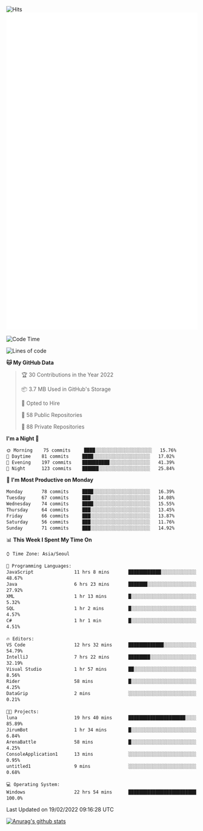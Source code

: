 ![Hits](https://hits.seeyoufarm.com/api/count/incr/badge.svg?url=https%3A%2F%2Fgithub.com%2Fkokose1234&count_bg=%2379C83D&title_bg=%23555555&icon=apple.svg&icon_color=%23E7E7E7&title=hits&edge_flat=false)
<br/>
![Metrics](https://github.com/kokose1234/kokose1234/blob/main/github-metrics.svg)

<!--START_SECTION:waka-->
![Code Time](http://img.shields.io/badge/Code%20Time-486%20hrs%2014%20mins-blue)

![Lines of code](https://img.shields.io/badge/From%20Hello%20World%20I%27ve%20Written-8%20Million%20lines%20of%20code-blue)

**🐱 My GitHub Data** 

> 🏆 30 Contributions in the Year 2022
 > 
> 📦 3.7 MB Used in GitHub's Storage 
 > 
> 💼 Opted to Hire
 > 
> 📜 58 Public Repositories 
 > 
> 🔑 88 Private Repositories  
 > 
**I'm a Night 🦉** 

```text
🌞 Morning    75 commits     ████░░░░░░░░░░░░░░░░░░░░░   15.76% 
🌆 Daytime    81 commits     ████░░░░░░░░░░░░░░░░░░░░░   17.02% 
🌃 Evening    197 commits    ██████████░░░░░░░░░░░░░░░   41.39% 
🌙 Night      123 commits    ██████░░░░░░░░░░░░░░░░░░░   25.84%

```
📅 **I'm Most Productive on Monday** 

```text
Monday       78 commits     ████░░░░░░░░░░░░░░░░░░░░░   16.39% 
Tuesday      67 commits     ███░░░░░░░░░░░░░░░░░░░░░░   14.08% 
Wednesday    74 commits     ████░░░░░░░░░░░░░░░░░░░░░   15.55% 
Thursday     64 commits     ███░░░░░░░░░░░░░░░░░░░░░░   13.45% 
Friday       66 commits     ███░░░░░░░░░░░░░░░░░░░░░░   13.87% 
Saturday     56 commits     ███░░░░░░░░░░░░░░░░░░░░░░   11.76% 
Sunday       71 commits     ███░░░░░░░░░░░░░░░░░░░░░░   14.92%

```


📊 **This Week I Spent My Time On** 

```text
⌚︎ Time Zone: Asia/Seoul

💬 Programming Languages: 
JavaScript               11 hrs 8 mins       ████████████░░░░░░░░░░░░░   48.67% 
Java                     6 hrs 23 mins       ███████░░░░░░░░░░░░░░░░░░   27.92% 
XML                      1 hr 13 mins        █░░░░░░░░░░░░░░░░░░░░░░░░   5.32% 
SQL                      1 hr 2 mins         █░░░░░░░░░░░░░░░░░░░░░░░░   4.57% 
C#                       1 hr 1 min          █░░░░░░░░░░░░░░░░░░░░░░░░   4.51%

🔥 Editors: 
VS Code                  12 hrs 32 mins      █████████████░░░░░░░░░░░░   54.79% 
IntelliJ                 7 hrs 22 mins       ████████░░░░░░░░░░░░░░░░░   32.19% 
Visual Studio            1 hr 57 mins        ██░░░░░░░░░░░░░░░░░░░░░░░   8.56% 
Rider                    58 mins             █░░░░░░░░░░░░░░░░░░░░░░░░   4.25% 
DataGrip                 2 mins              ░░░░░░░░░░░░░░░░░░░░░░░░░   0.21%

🐱‍💻 Projects: 
luna                     19 hrs 40 mins      █████████████████████░░░░   85.89% 
JirumBot                 1 hr 34 mins        █░░░░░░░░░░░░░░░░░░░░░░░░   6.84% 
ArenaBattle              58 mins             █░░░░░░░░░░░░░░░░░░░░░░░░   4.25% 
ConsoleApplication1      13 mins             ░░░░░░░░░░░░░░░░░░░░░░░░░   0.95% 
untitled1                9 mins              ░░░░░░░░░░░░░░░░░░░░░░░░░   0.68%

💻 Operating System: 
Windows                  22 hrs 54 mins      █████████████████████████   100.0%

```


 Last Updated on 19/02/2022 09:16:28 UTC
<!--END_SECTION:waka-->

[![Anurag's github stats](https://github-readme-stats.vercel.app/api?username=kokose1234&theme=dracula)](https://github.com/anuraghazra/github-readme-stats)



	
